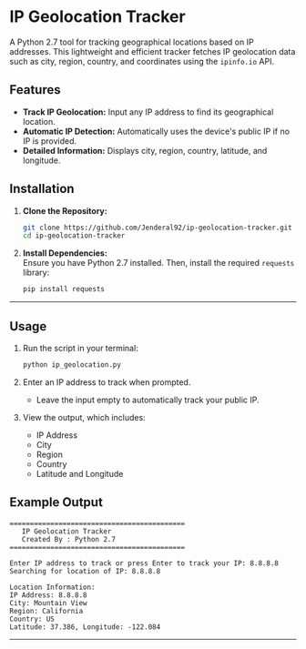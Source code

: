 # IP Geolocation Tracker  
A Python 2.7 tool for tracking geographical locations based on IP addresses. This lightweight and efficient tracker fetches IP geolocation data such as city, region, country, and coordinates using the `ipinfo.io` API.

## Features  
- **Track IP Geolocation:** Input any IP address to find its geographical location.  
- **Automatic IP Detection:** Automatically uses the device's public IP if no IP is provided.  
- **Detailed Information:** Displays city, region, country, latitude, and longitude.  

## Installation  

1. **Clone the Repository:**  
   ```bash
   git clone https://github.com/Jenderal92/ip-geolocation-tracker.git
   cd ip-geolocation-tracker
   ```

2. **Install Dependencies:**  
   Ensure you have Python 2.7 installed. Then, install the required `requests` library:  
   ```bash
   pip install requests
   ```

---

## Usage  

1. Run the script in your terminal:  
   ```bash
   python ip_geolocation.py
   ```

2. Enter an IP address to track when prompted.  
   - Leave the input empty to automatically track your public IP.  

3. View the output, which includes:  
   - IP Address  
   - City  
   - Region  
   - Country  
   - Latitude and Longitude  

## Example Output  

```plaintext
===========================================
   IP Geolocation Tracker
   Created By : Python 2.7
===========================================

Enter IP address to track or press Enter to track your IP: 8.8.8.8
Searching for location of IP: 8.8.8.8

Location Information:
IP Address: 8.8.8.8
City: Mountain View
Region: California
Country: US
Latitude: 37.386, Longitude: -122.084
```

---

